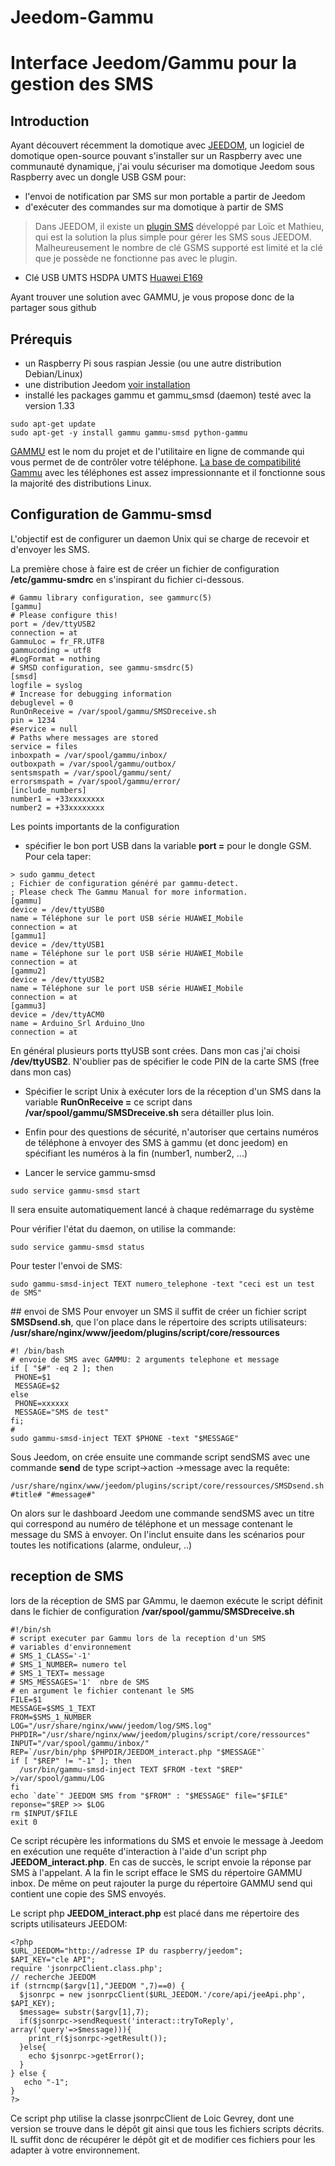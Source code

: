 #  Jeedom-Gammu

# Interface Jeedom/Gammu pour la gestion des SMS

## Introduction
Ayant découvert récemment la domotique avec [JEEDOM](https://www.jeedom.com/site/fr/), un logiciel de domotique open-source pouvant s'installer sur un Raspberry avec une communauté dynamique, j'ai voulu sécuriser ma domotique Jeedom sous Raspberry avec un dongle USB GSM pour:

 - l'envoi de notification par SMS sur mon portable a partir de Jeedom
 - d'exécuter des commandes sur ma domotique à partir de SMS  


> Dans JEEDOM, il existe un [plugin SMS](https://www.jeedom.com/doc/documentation/plugins/sms/fr_FR/sms) développé par Loïc et Mathieu, qui est la solution la plus simple pour gérer les SMS sous JEEDOM. Malheureusement le nombre de clé GSMS supporté est limité et la clé que je possède ne fonctionne pas avec le plugin.

- Clé USB UMTS HSDPA UMTS [Huawei E169](http://www.amazon.fr/gp/product/B004DEJEMY?psc=1&redirect=true&ref_=oh_aui_detailpage_o09_s00)

Ayant trouver une solution avec GAMMU, je vous propose donc de la partager sous github

## Prérequis

- un Raspberry Pi sous raspian Jessie (ou une autre distribution Debian/Linux)
- une distribution Jeedom [voir installation ](https://www.jeedom.com/doc/documentation/installation/fr_FR/doc-installation.html)
- installé les packages gammu et gammu_smsd (daemon)   testé avec la version 1.33
```
sudo apt-get update
sudo apt-get -y install gammu gammu-smsd python-gammu
```
[GAMMU](http://fr.wammu.eu/) est le nom du projet et de l'utilitaire en ligne de commande qui vous permet de de contrôler votre téléphone.  [La base de compatibilité Gammu](http://fr.wammu.eu/phones/) avec les téléphones est assez impressionnante et il fonctionne sous la majorité des distributions Linux.

## Configuration de Gammu-smsd
L'objectif est de configurer un daemon Unix qui se charge de recevoir et d'envoyer les SMS.

La première chose à faire est de créer un fichier de configuration **/etc/gammu-smdrc** en s'inspirant du fichier ci-dessous.

```
# Gammu library configuration, see gammurc(5)
[gammu]
# Please configure this!
port = /dev/ttyUSB2
connection = at
GammuLoc = fr_FR.UTF8
gammucoding = utf8
#LogFormat = nothing
# SMSD configuration, see gammu-smsdrc(5)
[smsd]
logfile = syslog
# Increase for debugging information
debuglevel = 0
RunOnReceive = /var/spool/gammu/SMSDreceive.sh
pin = 1234
#service = null
# Paths where messages are stored
service = files
inboxpath = /var/spool/gammu/inbox/
outboxpath = /var/spool/gammu/outbox/
sentsmspath = /var/spool/gammu/sent/
errorsmspath = /var/spool/gammu/error/
[include_numbers]
number1 = +33xxxxxxxx
number2 = +33xxxxxxxx
```
Les points importants de la configuration
 - spécifier le bon port USB dans la variable **port =** pour le dongle GSM. Pour cela taper:
  
```
> sudo gammu_detect
; Fichier de configuration généré par gammu-detect.
; Please check The Gammu Manual for more information.
[gammu]
device = /dev/ttyUSB0
name = Téléphone sur le port USB série HUAWEI_Mobile
connection = at
[gammu1]
device = /dev/ttyUSB1
name = Téléphone sur le port USB série HUAWEI_Mobile
connection = at
[gammu2]
device = /dev/ttyUSB2
name = Téléphone sur le port USB série HUAWEI_Mobile
connection = at
[gammu3]
device = /dev/ttyACM0
name = Arduino_Srl Arduino_Uno
connection = at
```
En général plusieurs ports ttyUSB sont crées. Dans mon cas j'ai choisi **/dev/ttyUSB2**.
N'oublier pas de spécifier le code PIN de la carte SMS (free dans mon cas)

- Spécifier le script Unix à exécuter lors de la réception d'un SMS dans la variable **RunOnReceive =**
ce script dans **/var/spool/gammu/SMSDreceive.sh** sera détailler plus loin.

- Enfin pour des questions de sécurité, n'autoriser que certains numéros de téléphone à envoyer des SMS à gammu (et donc jeedom) en spécifiant les numéros à la fin (number1, number2, ...)

- Lancer le service gammu-smsd
```
sudo service gammu-smsd start
```
Il sera ensuite automatiquement lancé à chaque redémarrage du système

Pour vérifier l'état du daemon, on utilise la commande:
```
sudo service gammu-smsd status
```


Pour tester l'envoi de SMS:
```
sudo gammu-smsd-inject TEXT numero_telephone -text "ceci est un test de SMS"
```
## envoi de SMS 
Pour envoyer un SMS il suffit de créer un fichier script **SMSDsend.sh**, que l'on place dans le répertoire des scripts utilisateurs:
 **/usr/share/nginx/www/jeedom/plugins/script/core/ressources**
```
#! /bin/bash
# envoie de SMS avec GAMMU: 2 arguments telephone et message
if [ "$#" -eq 2 ]; then
 PHONE=$1
 MESSAGE=$2
else
 PHONE=xxxxxx
 MESSAGE="SMS de test"
fi;
#
sudo gammu-smsd-inject TEXT $PHONE -text "$MESSAGE"
```
Sous Jeedom, on crée ensuite une commande script sendSMS avec une commande 
**send** de type script->action ->message
avec la requête: 
```
/usr/share/nginx/www/jeedom/plugins/script/core/ressources/SMSDsend.sh  #title# "#message#"
```
On alors sur le dashboard Jeedom une commande sendSMS  avec un titre qui correspond au numéro de téléphone et un message contenant le message du SMS à envoyer. On l'inclut ensuite dans les scénarios pour toutes les notifications (alarme, onduleur, ..)

## reception de SMS
lors de la réception de SMS par GAmmu, le daemon exécute le script définit dans le fichier de configuration **/var/spool/gammu/SMSDreceive.sh**
```
#!/bin/sh
# script executer par Gammu lors de la reception d'un SMS
# variables d'environnement
# SMS_1_CLASS='-1'
# SMS_1_NUMBER= numero tel
# SMS_1_TEXT= message
# SMS_MESSAGES='1'  nbre de SMS
# en argument le fichier contenant le SMS
FILE=$1
MESSAGE=$SMS_1_TEXT
FROM=$SMS_1_NUMBER
LOG="/usr/share/nginx/www/jeedom/log/SMS.log"
PHPDIR="/usr/share/nginx/www/jeedom/plugins/script/core/ressources"
INPUT="/var/spool/gammu/inbox/"
REP=`/usr/bin/php $PHPDIR/JEEDOM_interact.php "$MESSAGE"`
if [ "$REP" != "-1" ]; then
  /usr/bin/gammu-smsd-inject TEXT $FROM -text "$REP" >/var/spool/gammu/LOG
fi
echo `date`" JEEDOM SMS from "$FROM" : "$MESSAGE" file="$FILE" reponse="$REP >> $LOG
rm $INPUT/$FILE
exit 0
```
Ce script récupère les informations du SMS et envoie le message à Jeedom en exécution une requête d'interaction à l'aide d'un script php **JEEDOM_interact.php**. En cas de succès, le script envoie la réponse par SMS à l'appelant. A la fin le script efface le SMS du répertoire GAMMU inbox. De même on peut rajouter la purge du répertoire GAMMU send qui contient une copie des SMS envoyés.

Le script php **JEEDOM_interact.php** est placé dans me répertoire des scripts utilisateurs JEEDOM:
```
<?php
$URL_JEEDOM="http://adresse IP du raspberry/jeedom";
$API_KEY="cle API";
require 'jsonrpcClient.class.php';
// recherche JEEDOM
if (strncmp($argv[1],"JEEDOM ",7)==0) {
  $jsonrpc = new jsonrpcClient($URL_JEEDOM.'/core/api/jeeApi.php', $API_KEY);
  $message= substr($argv[1],7);
  if($jsonrpc->sendRequest('interact::tryToReply', array('query'=>$message))){
    print_r($jsonrpc->getResult());
  }else{
    echo $jsonrpc->getError();
  }
} else {
   echo "-1";
}
?>
```
Ce script php  utilise la classe jsonrpcClient de Loic Gevrey, dont une version se trouve dans le dépôt git ainsi que tous les fichiers scripts décrits. IL suffit donc de récupérer le dépôt git et de modifier ces fichiers pour les adapter à votre environnement.

